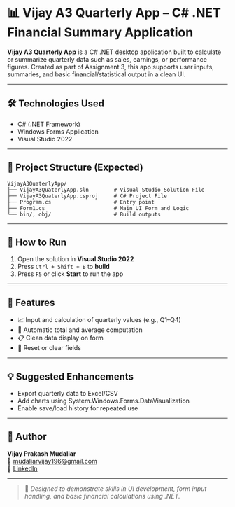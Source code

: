 # 📊 Vijay A3 Quarterly App – C# .NET Financial Summary Application

**Vijay A3 Quarterly App** is a C# .NET desktop application built to calculate or summarize quarterly data such as sales, earnings, or performance figures. Created as part of Assignment 3, this app supports user inputs, summaries, and basic financial/statistical output in a clean UI.

---

## 🛠️ Technologies Used

- C# (.NET Framework)
- Windows Forms Application
- Visual Studio 2022

---

## 📁 Project Structure (Expected)

```
VijayA3QuaterlyApp/
├── VijayA3QuaterlyApp.sln        # Visual Studio Solution File
├── VijayA3QuaterlyApp.csproj     # C# Project File
├── Program.cs                    # Entry point
├── Form1.cs                      # Main UI Form and Logic
└── bin/, obj/                    # Build outputs
```

---

## 🚀 How to Run

1. Open the solution in **Visual Studio 2022**
2. Press `Ctrl + Shift + B` to **build**
3. Press `F5` or click **Start** to run the app

---

## 🎯 Features

- 📈 Input and calculation of quarterly values (e.g., Q1–Q4)
- 🧮 Automatic total and average computation
- 📋 Clean data display on form
- 🧹 Reset or clear fields

---

## 💡 Suggested Enhancements

- Export quarterly data to Excel/CSV
- Add charts using System.Windows.Forms.DataVisualization
- Enable save/load history for repeated use

---

## 👤 Author

**Vijay Prakash Mudaliar**  
📧 [mudaliarvijay196@gmail.com](mailto:mudaliarvijay196@gmail.com)  
🔗 [LinkedIn](https://www.linkedin.com/in/vijay-mudaliar)

---

> 🧠 *Designed to demonstrate skills in UI development, form input handling, and basic financial calculations using .NET.*
